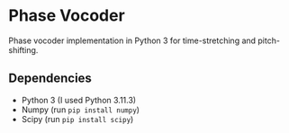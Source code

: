 # Phase Vocoder

Phase vocoder implementation in Python 3 for time-stretching and pitch-shifting.

## Dependencies 

- Python 3 (I used Python 3.11.3)
- Numpy (run `pip install numpy`)
- Scipy (run `pip install scipy`)